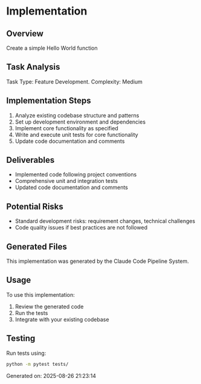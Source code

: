 # Implementation

## Overview
Create a simple Hello World function

## Task Analysis
Task Type: Feature Development. Complexity: Medium

## Implementation Steps
1. Analyze existing codebase structure and patterns
2. Set up development environment and dependencies
3. Implement core functionality as specified
4. Write and execute unit tests for core functionality
5. Update code documentation and comments

## Deliverables
- Implemented code following project conventions
- Comprehensive unit and integration tests
- Updated code documentation and comments

## Potential Risks
- Standard development risks: requirement changes, technical challenges
- Code quality issues if best practices are not followed

## Generated Files
This implementation was generated by the Claude Code Pipeline System.

## Usage
To use this implementation:
1. Review the generated code
2. Run the tests
3. Integrate with your existing codebase

## Testing
Run tests using:
```bash
python -m pytest tests/
```

Generated on: 2025-08-26 21:23:14
